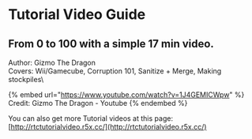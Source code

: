 # Tutorial Video Guide

## From 0 to 100 with a simple 17 min video.

Author: Gizmo The Dragon\
Covers: Wii/Gamecube, Corruption 101, Sanitize + Merge, Making stockpiles\


{% embed url="https://www.youtube.com/watch?v=1J4GEMICWpw" %}
Credit: Gizmo The Dragon - Youtube&#x20;
{% endembed %}

You can also get more Tutorial videos at this page: [http://rtctutorialvideo.r5x.cc/](http://rtctutorialvideo.r5x.cc/)

